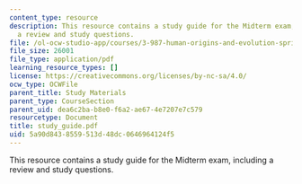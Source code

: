 ```yaml
---
content_type: resource
description: This resource contains a study guide for the Midterm exam, including
  a review and study questions.
file: /ol-ocw-studio-app/courses/3-987-human-origins-and-evolution-spring-2006/5a90d8438559513d48dc0646964124f5_study_guide.pdf
file_size: 26001
file_type: application/pdf
learning_resource_types: []
license: https://creativecommons.org/licenses/by-nc-sa/4.0/
ocw_type: OCWFile
parent_title: Study Materials
parent_type: CourseSection
parent_uid: dea6c2ba-b8e0-f6a2-ae67-4e7207e7c579
resourcetype: Document
title: study_guide.pdf
uid: 5a90d843-8559-513d-48dc-0646964124f5
---
```

This resource contains a study guide for the Midterm exam, including a review and study questions.